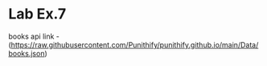# Lab Ex.7

books api link - (https://raw.githubusercontent.com/Punithify/punithify.github.io/main/Data/books.json)
